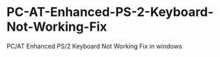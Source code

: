 # PC-AT-Enhanced-PS-2-Keyboard-Not-Working-Fix
PC/AT Enhanced PS/2 Keyboard Not Working Fix in windows 
